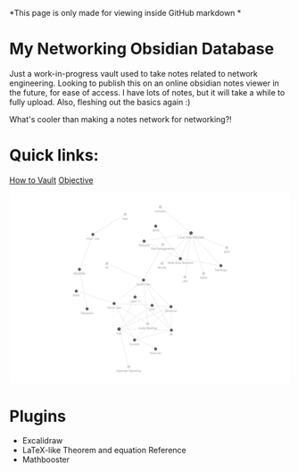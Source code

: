 *This page is only made for viewing inside GitHub markdown *
# My Networking Obsidian Database
Just a work-in-progress vault used to take notes related to network engineering. Looking to publish this on an online obsidian notes viewer in the future, for ease of access. I have lots of notes, but it will take a while to fully upload. Also, fleshing out the basics again :)

What's cooler than making a notes network for networking?!

# Quick links:
[How to Vault](https://github.com/Alexturner2000/Network-Engineering-Vault/blob/59b92636a2542572058b4b1549fa2dab5da71423/How%20to%20Vault.md)
[Objective](https://github.com/Alexturner2000/Network-Engineering-Vault/blob/59b92636a2542572058b4b1549fa2dab5da71423/Objective.md)

![obsidian graph](https://github.com/Alexturner2000/Network-Engineering-Vault/blob/caca4726a678572fc504e82e47fa82a822936d2f/09%20-%20Misc/Images/Graphview%20preview.png)

# Plugins
- Excalidraw
- LaTeX-like Theorem and equation Reference
- Mathbooster
